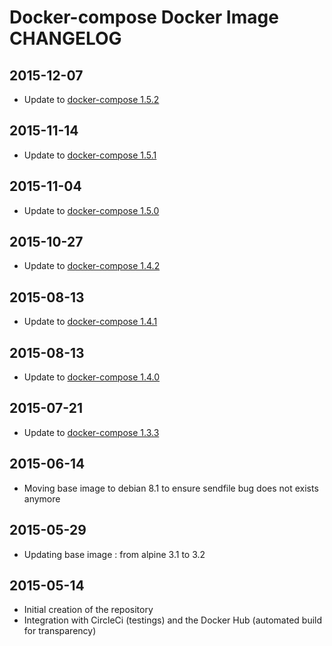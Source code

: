 # Docker-compose Docker Image CHANGELOG

## 2015-12-07
* Update to [docker-compose 1.5.2](https://github.com/docker/compose/releases/tag/1.5.2) 

## 2015-11-14
* Update to [docker-compose 1.5.1](https://github.com/docker/compose/releases/tag/1.5.1) 

## 2015-11-04
* Update to [docker-compose 1.5.0](https://github.com/docker/compose/releases/tag/1.5.0) 

## 2015-10-27
* Update to [docker-compose 1.4.2](https://github.com/docker/compose/releases/tag/1.4.2) 

## 2015-08-13
* Update to [docker-compose 1.4.1](https://github.com/docker/compose/releases/tag/1.4.1) 

## 2015-08-13
* Update to [docker-compose 1.4.0](https://github.com/docker/compose/releases/tag/1.4.0) 

## 2015-07-21
* Update to [docker-compose 1.3.3](https://github.com/docker/compose/releases/tag/1.3.3) 

## 2015-06-14
* Moving base image to debian 8.1 to ensure sendfile bug does not exists anymore

## 2015-05-29
* Updating base image : from alpine 3.1 to 3.2

## 2015-05-14
* Initial creation of the repository
* Integration with CircleCi (testings) and the Docker Hub (automated build for transparency)
